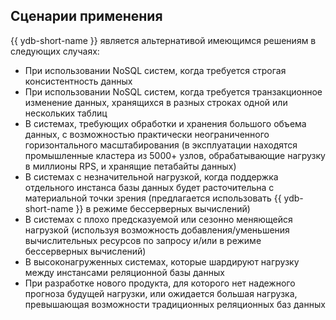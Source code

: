 ## Сценарии применения

{{ ydb-short-name }} является альтернативой имеющимся решениям в следующих случаях: 
* При использовании NoSQL систем, когда требуется строгая консистентность данных
* При использовании NoSQL систем, когда требуется транзакционное изменение данных, хранящихся в разных строках одной или нескольких таблиц
* В системах, требующих обработки и хранения большого объема данных, с возможностью практически неограниченного горизонтального масштабирования (в эксплуатации находятся промышленные кластера из 5000+ узлов, обрабатывающие нагрузку в миллионы RPS, и хранящие петабайты данных)
* В системах с незначительной нагрузкой, когда поддержка отдельного инстанса базы данных будет расточительна с материальной точки зрения (предлагается использовать {{ ydb-short-name }} в режиме бессерверных вычислений)
* В системах с плохо предсказуемой или сезонно меняющейся нагрузкой (используя возможность добавления/уменьшения вычислительных ресурсов по запросу и/или в
режиме бессерверных вычислений)
* В высоконагруженных системах, которые шардируют нагрузку между инстансами реляционной базы данных
* При разработке нового продукта, для которого нет надежного прогноза будущей нагрузки, или ожидается большая нагрузка, превышающая возможности традиционных реляционных баз данных